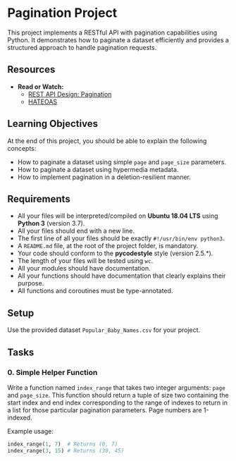 # Pagination Project

This project implements a RESTful API with pagination capabilities using Python. It demonstrates how to paginate a dataset efficiently and provides a structured approach to handle pagination requests.

## Resources

- **Read or Watch:**
  - [REST API Design: Pagination](#)
  - [HATEOAS](#)

## Learning Objectives

At the end of this project, you should be able to explain the following concepts:

- How to paginate a dataset using simple `page` and `page_size` parameters.
- How to paginate a dataset using hypermedia metadata.
- How to implement pagination in a deletion-resilient manner.

## Requirements

- All your files will be interpreted/compiled on **Ubuntu 18.04 LTS** using **Python 3** (version 3.7).
- All your files should end with a new line.
- The first line of all your files should be exactly `#!/usr/bin/env python3`.
- A `README.md` file, at the root of the project folder, is mandatory.
- Your code should conform to the **pycodestyle** style (version 2.5.*).
- The length of your files will be tested using `wc`.
- All your modules should have documentation.
- All your functions should have documentation that clearly explains their purpose.
- All functions and coroutines must be type-annotated.

## Setup

Use the provided dataset `Popular_Baby_Names.csv` for your project.

## Tasks

### 0. Simple Helper Function

Write a function named `index_range` that takes two integer arguments: `page` and `page_size`. This function should return a tuple of size two containing the start index and end index corresponding to the range of indexes to return in a list for those particular pagination parameters. Page numbers are 1-indexed.

Example usage:

```python
index_range(1, 7)  # Returns (0, 7)
index_range(3, 15) # Returns (30, 45)
```
